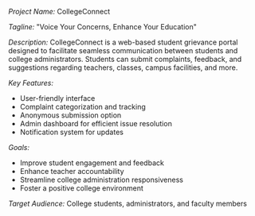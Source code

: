 
*Project Name:* CollegeConnect


*Tagline:* "Voice Your Concerns, Enhance Your Education"

*Description:*
CollegeConnect is a web-based student grievance portal designed to facilitate seamless communication between students and college administrators. Students can submit complaints, feedback, and suggestions regarding teachers, classes, campus facilities, and more.

*Key Features:*
- User-friendly interface
- Complaint categorization and tracking
- Anonymous submission option
- Admin dashboard for efficient issue resolution
- Notification system for updates


*Goals:*
- Improve student engagement and feedback
- Enhance teacher accountability
- Streamline college administration responsiveness
- Foster a positive college environment



*Target Audience:* College students, administrators, and faculty members
